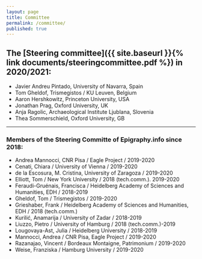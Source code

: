 ```yaml
---
layout: page
title: Committee
permalink: /committee/
published: true
---
```


## The [Steering committee]({{ site.baseurl }}{% link documents/steeringcommittee.pdf %}) in 2020/2021:

* Javier Andreu Pintado, University of Navarra, Spain
* Tom Gheldof, Trismegistos / KU Leuven, Belgium
* Aaron Hershkowitz, Princeton University, USA
* Jonathan Prag, Oxford University, UK
* Anja Ragolic, Archaeological Institute Ljublana, Slovenia
* Thea Sommerschield, Oxford University, GB


---

### Members of the Steering Committe of Epigraphy.info since 2018:

* Andrea Mannocci, CNR Pisa / Eagle Project / 2019-2020
* Cenati, Chiara / University of Vienna / 2019-2020
* de la Escosura, M. Cristina, University of Zaragoza / 2019-2020
* Elliott, Tom / New York University / 2018 (tech.comm.). 2019-2020
* Feraudi-Gruénais, Francisca / Heidelberg Academy of Sciences and Humanities, EDH / 2018-2019
* Gheldof, Tom / Trismegistos / 2019-2020
* Grieshaber, Frank / Heidelberg Academy of Sciences and Humanities, EDH / 2018 (tech.comm.)
* Kurilić, Anamarija / University of Zadar / 2018-2019
* Liuzzo, Pietro / University of Hamburg / 2018 (tech.comm.)-2019
* Lougovaya-Ast, Julia / Heidelberg University / 2018-2019
* Mannocci, Andrea / CNR Pisa, Eagle Project / 2019-2020
* Razanajao, Vincent / Bordeaux Montaigne, Patrimonium / 2019-2020
* Weise, Franziska / Hamburg University / 2019-2020



